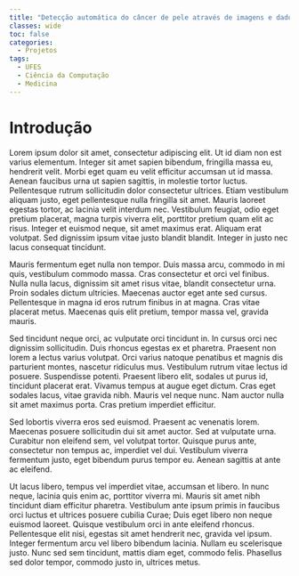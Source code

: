 ```yaml
---
title: "Detecção automática do câncer de pele através de imagens e dados clinicos do paciente"
classes: wide
toc: false
categories:
  - Projetos
tags:
  - UFES
  - Ciência da Computação
  - Medicina
---
```


# Introdução
Lorem ipsum dolor sit amet, consectetur adipiscing elit. Ut id diam non est varius elementum. Integer sit amet sapien bibendum, fringilla massa eu, hendrerit velit. Morbi eget quam eu velit efficitur accumsan ut id massa. Aenean faucibus urna ut sapien sagittis, in molestie tortor luctus. Pellentesque rutrum sollicitudin dolor consectetur ultrices. Etiam vestibulum aliquam justo, eget pellentesque nulla fringilla sit amet. Mauris laoreet egestas tortor, ac lacinia velit interdum nec. Vestibulum feugiat, odio eget pretium placerat, magna turpis viverra elit, porttitor pretium quam elit ac risus. Integer et euismod neque, sit amet maximus erat. Aliquam erat volutpat. Sed dignissim ipsum vitae justo blandit blandit. Integer in justo nec lacus consequat tincidunt.

Mauris fermentum eget nulla non tempor. Duis massa arcu, commodo in mi quis, vestibulum commodo massa. Cras consectetur et orci vel finibus. Nulla nulla lacus, dignissim sit amet risus vitae, blandit consectetur urna. Proin sodales dictum ultricies. Maecenas auctor eget ante sed cursus. Pellentesque in magna id eros rutrum finibus in at magna. Cras vitae placerat metus. Maecenas quis elit pretium, tempor massa vel, gravida mauris.

Sed tincidunt neque orci, ac vulputate orci tincidunt in. In cursus orci nec dignissim sollicitudin. Duis rhoncus egestas ex et pharetra. Praesent non lorem a lectus varius volutpat. Orci varius natoque penatibus et magnis dis parturient montes, nascetur ridiculus mus. Vestibulum rutrum vitae lectus id posuere. Suspendisse potenti. Praesent libero elit, sodales ut purus id, tincidunt placerat erat. Vivamus tempus at augue eget dictum. Cras eget sodales lacus, vitae gravida nibh. Mauris vel neque nunc. Nam auctor nulla sit amet maximus porta. Cras pretium imperdiet efficitur.

Sed lobortis viverra eros sed euismod. Praesent ac venenatis lorem. Maecenas posuere sollicitudin dui sit amet auctor. Sed at vulputate urna. Curabitur non eleifend sem, vel volutpat tortor. Quisque purus ante, consectetur non tempus ac, imperdiet vel dui. Vestibulum viverra fermentum justo, eget bibendum purus tempor eu. Aenean sagittis at ante ac eleifend.

Ut lacus libero, tempus vel imperdiet vitae, accumsan et libero. In nunc neque, lacinia quis enim ac, porttitor viverra mi. Mauris sit amet nibh tincidunt diam efficitur pharetra. Vestibulum ante ipsum primis in faucibus orci luctus et ultrices posuere cubilia Curae; Duis eget libero non neque euismod laoreet. Quisque vestibulum orci in ante eleifend rhoncus. Pellentesque elit nisi, egestas sit amet hendrerit nec, gravida vel ipsum. Integer fermentum arcu vel libero bibendum lacinia. Nullam eu scelerisque justo. Nunc sed sem tincidunt, mattis diam eget, commodo felis. Phasellus sed dolor tempor, commodo justo in, ultrices metus.

